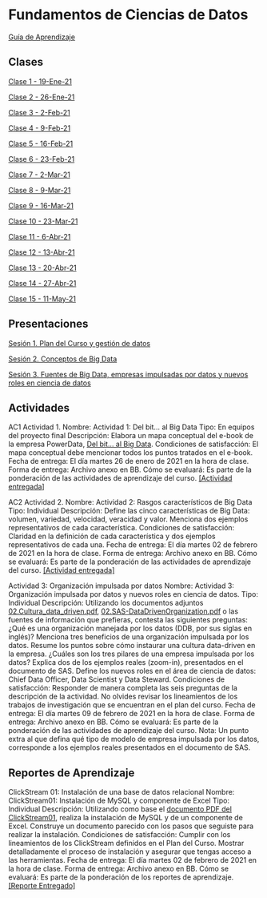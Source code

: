
# Fundamentos de Ciencias de Datos
[Guía de Aprendizaje](https://github.com/mosesmarin/Maestria-Ciencia-de-datos-e-inteligencia-de-negocios/blob/master/Fundamentos-de-Ciencia-De-Datos/presentaciones/2021-01-DAT501-Syllabus.pdf)

## Clases
[Clase 1 - 19-Ene-21](https://youtu.be/tboXvZCBTm4)

[Clase 2 - 26-Ene-21](https://youtu.be/lwRezKacvNU)

[Clase 3 - 2-Feb-21](https://youtu.be/Cj-a4UMikfo)

[Clase 4 - 9-Feb-21](https://youtu.be/JvnuXYQhkjc)

[Clase 5 - 16-Feb-21](https://youtu.be/NDTP5ZTS8VA)

[Clase 6 - 23-Feb-21](https://youtu.be/xgkS2uYkf34)

[Clase 7 - 2-Mar-21](https://youtu.be/ayqkftJKpk4)

[Clase 8 - 9-Mar-21](https://youtu.be/BK5Jc18Pzls)

[Clase 9 - 16-Mar-21](https://youtu.be/tFSo1jYjQkw)

[Clase 10 - 23-Mar-21](https://youtu.be/M-75yYxLYiM)

[Clase 11 - 6-Abr-21](https://youtu.be/KlP3LZKObEI)

[Clase 12 - 13-Abr-21](https://youtu.be/TL20ImwPzmc)

[Clase 13 - 20-Abr-21](https://youtu.be/UzuFtLzgLrk)

[Clase 14 - 27-Abr-21](https://youtu.be/8oZeL1mLdtw)

[Clase 15 - 11-May-21](https://youtu.be/rX21iVhNXtc)


## Presentaciones
[Sesión 1. Plan del Curso y gestión de datos](https://github.com/mosesmarin/Maestria-Ciencia-de-datos-e-inteligencia-de-negocios/blob/master/Fundamentos-de-Ciencia-De-Datos/presentaciones/DAT501-S01-Introduccio%CC%81nGestio%CC%81nDatos.pdf)

[Sesión 2. Conceptos de Big Data](https://github.com/mosesmarin/Maestria-Ciencia-de-datos-e-inteligencia-de-negocios/blob/master/Fundamentos-de-Ciencia-De-Datos/presentaciones/DAT501-S02-FundamentosBigDataCS01.pdf)

[Sesión 3. Fuentes de Big Data, empresas impulsadas por datos y nuevos roles en ciencia de datos](https://github.com/mosesmarin/Maestria-Ciencia-de-datos-e-inteligencia-de-negocios/blob/master/Fundamentos-de-Ciencia-De-Datos/presentaciones/DAT501-S03-DataDrivenRoles.pdf)

## Actividades

AC1 Actividad 1.
Nombre: Actividad 1: Del bit… al Big Data
Tipo: En equipos del proyecto final
Descripción: Elabora un mapa conceptual del e-book de la empresa PowerData, [Del bit… al Big Data](https://github.com/mosesmarin/Maestria-Ciencia-de-datos-e-inteligencia-de-negocios/blob/master/Fundamentos-de-Ciencia-De-Datos/archivos/PowerData_-_Del_bit%E2%80%A6_Al_Big_Data.pdf).
Condiciones de satisfacción: El mapa conceptual debe mencionar todos los puntos tratados en el e-book.
Fecha de entrega: El día martes 26 de enero de 2021 en la hora de clase.
Forma de entrega: Archivo anexo en BB.
Cómo se evaluará: Es parte de la ponderación de las actividades de aprendizaje del curso. [[Actividad entregada]](https://github.com/mosesmarin/Maestria-Ciencia-de-datos-e-inteligencia-de-negocios/blob/master/Fundamentos-de-Ciencia-De-Datos/archivos/Actividad%201-Mapa%20Conceptual.pdf)


AC2 Actividad 2.
Nombre: Actividad 2: Rasgos característicos de Big Data
Tipo: Individual
Descripción: Define las cinco características de Big Data: volumen, variedad, velocidad, veracidad y valor. Menciona dos ejemplos representativos de cada característica.
Condiciones de satisfacción: Claridad en la definición de cada característica y dos ejemplos representativos de cada una.
Fecha de entrega: El día martes 02 de febrero de 2021 en la hora de clase.
Forma de entrega: Archivo anexo en BB.
Cómo se evaluará: Es parte de la ponderación de las actividades de aprendizaje del curso. [[Actividad entregada]](https://github.com/mosesmarin/Maestria-Ciencia-de-datos-e-inteligencia-de-negocios/blob/master/Fundamentos-de-Ciencia-De-Datos/archivos/Actividad%202_%20Rasgos%20caracteri%CC%81sticos%20de%20Big%20Data.pdf)

Actividad 3: Organización impulsada por datos
Nombre: Actividad 3: Organización impulsada por datos y nuevos roles en ciencia de datos.
Tipo: Individual
Descripción: Utilizando los documentos adjuntos [02.Cultura_data_driven.pdf](https://github.com/mosesmarin/Maestria-Ciencia-de-datos-e-inteligencia-de-negocios/blob/master/Fundamentos-de-Ciencia-De-Datos/archivos/02.Cultura_Data_Driven.pdf), [02.SAS-DataDrivenOrganization.pdf](https://github.com/mosesmarin/Maestria-Ciencia-de-datos-e-inteligencia-de-negocios/blob/master/Fundamentos-de-Ciencia-De-Datos/archivos/02.SAS-DataDrivenOrganization.pdf) o las fuentes de información que prefieras, contesta las siguientes preguntas:
¿Qué es una organización manejada por los datos (DDB, por sus siglas en inglés)?
Menciona tres beneficios de una organización impulsada por los datos.
Resume los puntos sobre cómo instaurar una cultura data-driven en la empresa.
¿Cuáles son los tres pilares de una empresa impulsada por los datos?
Explica dos de los ejemplos reales (zoom-in), presentados en el documento de SAS.
Define los nuevos roles en el área de ciencia de datos: Chief Data Officer, Data Scientist y Data Steward.
Condiciones de satisfacción: Responder de manera completa las seis preguntas de la descripción de la actividad. No olvides revisar los lineamientos de los trabajos de investigación que se encuentran en el plan del curso.
Fecha de entrega: El día martes 09 de febrero de 2021 en la hora de clase.
Forma de entrega: Archivo anexo en BB.
Cómo se evaluará: Es parte de la ponderación de las actividades de aprendizaje del curso.
Nota: Un punto extra al que defina qué tipo de modelo de empresa impulsada por los datos, corresponde a los ejemplos reales presentados en el documento de SAS.


## Reportes de Aprendizaje

ClickStream 01: Instalación de una base de datos relacional
Nombre: ClickStream01: Instalación de MySQL y componente de Excel
Tipo: Individual
Descripción: Utilizando como base el [documento PDF del ClickStream01](https://github.com/mosesmarin/Maestria-Ciencia-de-datos-e-inteligencia-de-negocios/blob/master/Fundamentos-de-Ciencia-De-Datos/archivos/ClickStream01MySQLExcel.pdf), realiza la instalación de MySQL y de un componente de Excel. Construye un documento parecido con los pasos que seguiste para realizar la instalación.
Condiciones de satisfacción: Cumplir con los lineamientos de los ClickStream definidos en el Plan del Curso. Mostrar detalladamente el proceso de instalación y asegurar que tengas acceso a las herramientas.
Fecha de entrega: El día martes 02 de febrero de 2021 en la hora de clase.
Forma de entrega: Archivo anexo en BB.
Cómo se evaluará: Es parte de la ponderación de los reportes de aprendizaje. [[Reporte Entregado]](https://github.com/mosesmarin/Maestria-Ciencia-de-datos-e-inteligencia-de-negocios/blob/master/Fundamentos-de-Ciencia-De-Datos/archivos/ClickStream%2001_%20Instalacio%CC%81n%20de%20una%20base%20de%20datos%20relacional.pdf)

